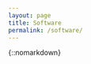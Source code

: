```yaml
---
layout: page
title: Software
permalink: /software/
---
```


{::nomarkdown}
<div id='github-projects'></div>
<script type="text/javascript">
$.getJSON('//api.github.com/users/thejordanprice/repos',{},function(data){
    var element = document.getElementById('github-projects');
    for(let repo in data) {
        // organize from api
        var name = data[repo].name.toString();
        var full = data[repo].full_name.toString();
        var star = data[repo].stargazers_count.toString();
        // make a string
        var string = "<p><a href='https://github.com/" + full + "'>" + name + "</a><small>" + star + "</small></p>";
        element.innerHTML.append(string);
    };
    // console.log(data);
});
</script>